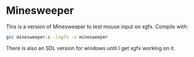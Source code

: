 # Minesweeper
This is a version of Minesweeper to test mouse input on xgfx. Compile with:
```sh
gcc minesweeper.c -lxgfx -o minesweeper
```

There is also an SDL version for windows until I get xgfx working on it.